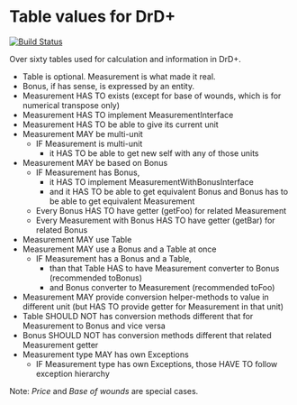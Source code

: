 # Table values for DrD+

[![Build Status](https://travis-ci.org/jaroslavtyc/drd-plus-tables.svg?branch=master)](https://travis-ci.org/jaroslavtyc/drd-plus-tables)

Over sixty tables used for calculation and information in DrD+.

- Table is optional. Measurement is what made it real.
- Bonus, if has sense, is expressed by an entity.
- Measurement HAS TO exists (except for base of wounds, which is for numerical transpose only)
- Measurement HAS TO implement MeasurementInterface
- Measurement HAS TO be able to give its current unit
- Measurement MAY be multi-unit
    - IF Measurement is multi-unit
        - it HAS TO be able to get new self with any of those units
- Measurement MAY be based on Bonus
    - IF Measurement has Bonus,
        - it HAS TO implement MeasurementWithBonusInterface
        - and it HAS TO be able to get equivalent Bonus and Bonus has to be able to get equivalent Measurement
    - Every Bonus HAS TO have getter (getFoo) for related Measurement
    - Every Measurement with Bonus HAS TO have getter (getBar) for related Bonus
- Measurement MAY use Table
- Measurement MAY use a Bonus and a Table at once
    - IF Measurement has a Bonus and a Table,
        - than that Table HAS to have Measurement converter to Bonus (recommended toBonus)
        - and Bonus converter to Measurement (recommended toFoo)
- Measurement MAY provide conversion helper-methods to value in different unit (but HAS TO provide getter for Measurement in that unit)
- Table SHOULD NOT has conversion methods different that for Measurement to Bonus and vice versa
- Bonus SHOULD NOT has conversion methods different that related Measurement getter
- Measurement type MAY has own Exceptions
    - IF Measurement type has own Exceptions, those HAVE TO follow exception hierarchy

Note: *Price* and *Base of wounds* are special cases.
